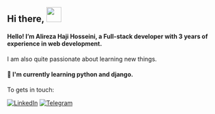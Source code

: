 ## Hi there, <img src="https://media.giphy.com/media/hvRJCLFzcasrR4ia7z/giphy.gif" width="35" height="35" >

#### Hello! I’m Alireza Haji Hosseini, a Full-stack developer with 3 years of experience in web development.
 I am also quite passionate about learning new things.
#### 📖 I'm currently learning python and django.



To gets in touch:

[![LinkedIn](https://img.shields.io/badge/linkedin-f0f0f0?&style=for-the-badge&logo=linkedin&logoColor=white&color=0e76a8)](https://www.linkedin.com/in/alireza-haji-hosseini/)
[![Telegram](https://img.shields.io/badge/telegram-f0f0f0?&style=for-the-badge&logoColor=white&logo=telegram)](https://t.me/a1ire24)
